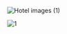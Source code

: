 ![Hotel images (1)](https://user-images.githubusercontent.com/81805695/160995728-12a11dea-534d-48ea-8665-1e309343809e.jpeg)

![1](https://user-images.githubusercontent.com/81805695/161426942-7165d491-289e-4ec1-8b68-837a79afc4dc.png)
